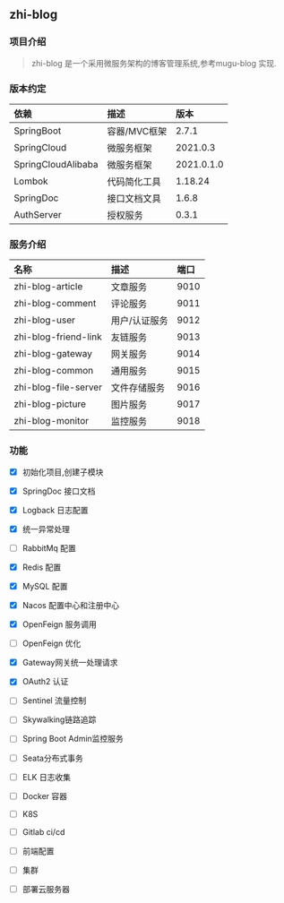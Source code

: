 ## zhi-blog

### 项目介绍

> zhi-blog 是一个采用微服务架构的博客管理系统,参考mugu-blog 实现.

### 版本约定

| 依赖                 | 描述       | 版本         |
|:-------------------|:---------|:-----------|
| SpringBoot         | 容器/MVC框架 | 2.7.1      |
| SpringCloud        | 微服务框架    | 2021.0.3   |
| SpringCloudAlibaba | 微服务框架    | 2021.0.1.0 |
| Lombok             | 代码简化工具   | 1.18.24    |
| SpringDoc          | 接口文档文具   | 1.6.8      |
| AuthServer         | 授权服务     | 0.3.1      |

### 服务介绍

| 名称                   | 描述      | 端口   |
|:---------------------|:--------|:-----|
| zhi-blog-article     | 文章服务    | 9010 |
| zhi-blog-comment     | 评论服务    | 9011 |
| zhi-blog-user        | 用户/认证服务 | 9012 |
| zhi-blog-friend-link | 友链服务    | 9013 |
| zhi-blog-gateway     | 网关服务    | 9014 |
| zhi-blog-common      | 通用服务    | 9015 |
| zhi-blog-file-server | 文件存储服务  | 9016 |
| zhi-blog-picture     | 图片服务    | 9017 |
| zhi-blog-monitor     | 监控服务    | 9018 |

### 功能

- [x] 初始化项目,创建子模块
- [x] SpringDoc 接口文档
- [x] Logback 日志配置
- [x] 统一异常处理
- [ ] RabbitMq 配置
- [x] Redis 配置
- [x] MySQL 配置
- [x] Nacos 配置中心和注册中心
- [x] OpenFeign 服务调用
- [ ] OpenFeign 优化
- [x] Gateway网关统一处理请求
- [x] OAuth2 认证
- [ ] Sentinel 流量控制
- [ ] Skywalking链路追踪
- [ ] Spring Boot Admin监控服务
- [ ] Seata分布式事务
- [ ] ELK 日志收集
- [ ] Docker 容器
- [ ] K8S
- [ ] Gitlab ci/cd
- [ ] 前端配置
- [ ] 集群
- [ ] 部署云服务器



